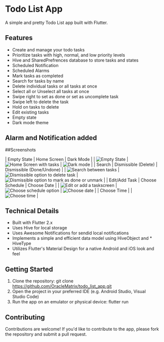 # Todo List App
A simple and pretty Todo List app built with Flutter.

## Features
* Create and manage your todo tasks
* Prioritize tasks with high, normal, and low priority levels
* Hive and SharedPrefrences database to store tasks and states
* Scheduled Notification
* Scheduled Alarms
* Mark tasks as completed
* Search for tasks by name
* Delete individual tasks or all tasks at once
* Select all or Unselect all tasks at once
* Swipe right to set as done or set as uncomplete task
* Swipe left to delete the task
* Hold on tasks to delete
* Edit existing tasks
* Empty state
* Dark mode theme

## Alarm and Notification added

##Screenshots

| Empty State | Home Screen | Dark Mode |
| ![Empty State](Screenshot_1723662047.png) | ![Home Screen with tasks](Screenshot_1725635061.png) | ![Dark mode](darkmode.png) |
| Search | Dismissible (Delete) | Dismissible (Done/Undone) |
| ![Search between tasks](Screenshot_1725635078.png) | ![Dismissible option to delete task](Screenshot_1725635124.png) | ![Dismissible option to mark as done or unmark](Screenshot_1725635163.png) |
| Edit/Add Task | Choose Schedule | Choose Date |
| ![Edit or add a taskscreen](Screenshot_1725734418.png) | ![Choose schedule option](Screenshot_1725734422.png) | ![Choose date](Screenshot_1725635211.png) | 
| Choose Time |
| ![Choose time](Screenshot_1725635213.png) |





## Technical Details
* Built with Flutter 2.x
* Uses Hive for local storage
* Uses Awesome Notifications for sendid local notifications
* Implements a simple and efficient data model using HiveObject and * HiveType
* Utilizes Flutter's Material Design for a native Android and iOS look and feel

## Getting Started
1. Clone the repository: git clone https://github.com/OracleMatrix/todo_list_app.git
2. Open the project in your preferred IDE (e.g. Android Studio, Visual Studio Code)
3. Run the app on an emulator or physical device: flutter run

## Contributing
Contributions are welcome! If you'd like to contribute to the app, please fork the repository and submit a pull request.
